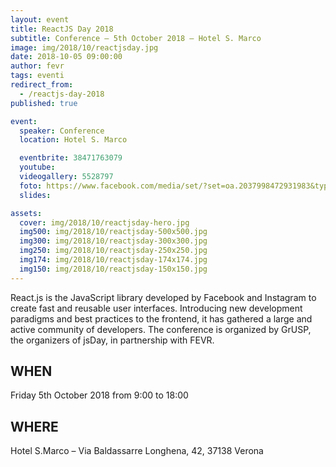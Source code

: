 ```yaml
---
layout: event
title: ReactJS Day 2018
subtitle: Conference – 5th October 2018 – Hotel S. Marco
image: img/2018/10/reactjsday.jpg
date: 2018-10-05 09:00:00
author: fevr
tags: eventi
redirect_from:
  - /reactjs-day-2018
published: true

event:
  speaker: Conference
  location: Hotel S. Marco

  eventbrite: 38471763079
  youtube:
  videogallery: 5528797
  foto: https://www.facebook.com/media/set/?set=oa.2037998472931983&type=3
  slides:

assets:
  cover: img/2018/10/reactjsday-hero.jpg
  img500: img/2018/10/reactjsday-500x500.jpg
  img300: img/2018/10/reactjsday-300x300.jpg
  img250: img/2018/10/reactjsday-250x250.jpg
  img174: img/2018/10/reactjsday-174x174.jpg
  img150: img/2018/10/reactjsday-150x150.jpg
---
```


React.js is the JavaScript library developed by Facebook and Instagram to create fast and reusable user interfaces. Introducing new development paradigms and best practices to the frontend, it has gathered a large and active community of developers. The conference is organized by GrUSP, the organizers of jsDay, in partnership with FEVR.

## WHEN

Friday 5th October 2018 from 9:00 to 18:00

## WHERE

Hotel S.Marco – Via Baldassarre Longhena, 42, 37138 Verona
